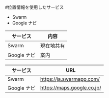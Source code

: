 #位置情報を使用したサービス

* Swarm
* Google ナビ

サービス|内容
-------|----
Swarm| 現在地共有
Google ナビ| 案内

サービス|URL
-------|----
Swarm| https://ja.swarmapp.com/
Google ナビ| https://maps.google.co.jp/
